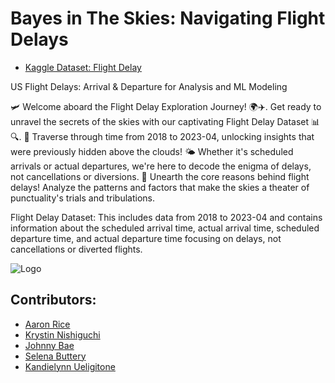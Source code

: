 # Bayes in The Skies: Navigating Flight Delays

- [Kaggle Dataset: Flight Delay](https://www.kaggle.com/datasets/arvindnagaonkar/flight-delay?resource=download&select=Flight_Delay.parquet)

US Flight Delays: Arrival & Departure for Analysis and ML Modeling

🛩️ Welcome aboard the Flight Delay Exploration Journey! 🌍✈️.
Get ready to unravel the secrets of the skies with our captivating Flight Delay Dataset 📊🔍.
📅 Traverse through time from 2018 to 2023-04, unlocking insights that were previously hidden above the clouds!
🌤️ Whether it's scheduled arrivals or actual departures, we're here to decode the enigma of delays, not cancellations or diversions.
🔬 Unearth the core reasons behind flight delays! Analyze the patterns and factors that make the skies a theater of punctuality's trials and tribulations.

Flight Delay Dataset:
This includes data from 2018 to 2023-04 and contains information about the scheduled arrival time, actual arrival time, scheduled departure time, and actual departure time focusing on delays, not cancellations or diverted flights.

![Logo](https://assets.chaminade.edu/wp-content/uploads/2018/08/08074025/Chaminade-Logo-Centered.jpg)


## Contributors:
- [Aaron Rice](https://github.com/aaronxrice)
- [Krystin Nishiguchi](https://github.com/kristynnish)
- [Johnny Bae](https://github.com/9un-Bae)
- [Selena Buttery](https://github.com/selenabuttery)
- [Kandielynn Ueligitone](https://github.com/9un-Bae)


